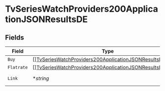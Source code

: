 # TvSeriesWatchProviders200ApplicationJSONResultsDE


## Fields

| Field                                                                                                                                               | Type                                                                                                                                                | Required                                                                                                                                            | Description                                                                                                                                         | Example                                                                                                                                             |
| --------------------------------------------------------------------------------------------------------------------------------------------------- | --------------------------------------------------------------------------------------------------------------------------------------------------- | --------------------------------------------------------------------------------------------------------------------------------------------------- | --------------------------------------------------------------------------------------------------------------------------------------------------- | --------------------------------------------------------------------------------------------------------------------------------------------------- |
| `Buy`                                                                                                                                               | [][TvSeriesWatchProviders200ApplicationJSONResultsDEBuy](../../models/operations/tvserieswatchproviders200applicationjsonresultsdebuy.md)           | :heavy_minus_sign:                                                                                                                                  | N/A                                                                                                                                                 |                                                                                                                                                     |
| `Flatrate`                                                                                                                                          | [][TvSeriesWatchProviders200ApplicationJSONResultsDEFlatrate](../../models/operations/tvserieswatchproviders200applicationjsonresultsdeflatrate.md) | :heavy_minus_sign:                                                                                                                                  | N/A                                                                                                                                                 |                                                                                                                                                     |
| `Link`                                                                                                                                              | **string*                                                                                                                                           | :heavy_minus_sign:                                                                                                                                  | N/A                                                                                                                                                 | https://www.themoviedb.org/tv/1399-game-of-thrones/watch?locale=DE                                                                                  |
